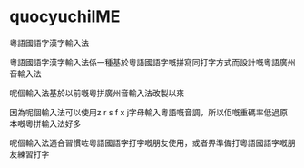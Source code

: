 # quocyuchiIME
粵語國語字漢字輸入法

粵語國語字漢字輸入法係一種基於粵語國語字嘅拼寫同打字方式而設計嘅粵語廣州音輸入法

呢個輸入法基於以前嘅粵拼廣州音輸入法改製以來

因為呢個輸入法可以使用z r s f x j字母輸入粵語嘅音調，所以佢嘅重碼率低過原本嘅粵拼輸入法好多

呢個輸入法適合習慣咗粵語國語字打字嘅朋友使用，或者畀準備打粵語國語字嘅朋友練習打字

